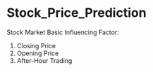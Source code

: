# Stock_Price_Prediction

Stock Market Basic Influencing Factor:

1. Closing Price
2. Opening Price
3. After-Hour Trading